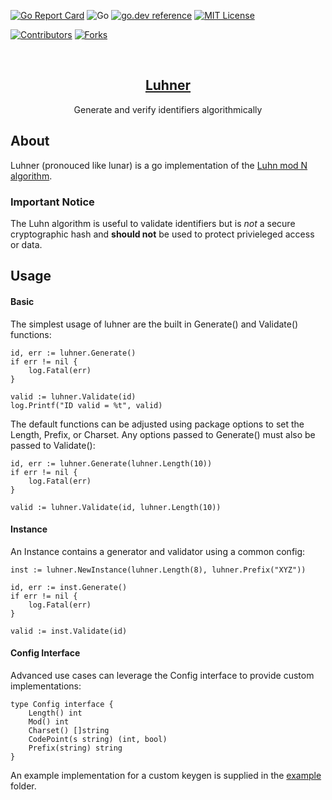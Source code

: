 <!-- Shelds -->
[![Go Report Card][go-reportcard-sheild]][go-reportcard-url]
![Go][go-status-url]
[![go.dev reference][godoc-shield]][godoc-url]
[![MIT License][license-shield]][license-url]

[![Contributors][contributors-shield]][contributors-url]
[![Forks][forks-shield]][forks-url]

<br/>
<p align="center">
    <a href="https://github.com/blushft/Luhmer">
     <h2 align="center">Luhner</h2>
    </a> 
    <p align="center">
        Generate and verify identifiers algorithmically
        </br>
    </p>
</p>

## About

Luhner (pronouced like lunar) is a go implementation of the [Luhn mod N algorithm](https://wikipedia.com/wiki/Luhn_mod_N_algorithm).

### Important Notice

The Luhn algorithm is useful to validate identifiers but is _not_ a secure cryptographic hash and **should not** be used to protect privieleged access or data.

## Usage

#### Basic

The simplest usage of luhner are the built in Generate() and Validate() functions:

```golang
id, err := luhner.Generate()
if err != nil {
    log.Fatal(err)
}

valid := luhner.Validate(id)
log.Printf("ID valid = %t", valid)
```

The default functions can be adjusted using package options to set the Length, Prefix, or Charset. Any options passed to Generate() must also be passed to Validate():

```golang
id, err := luhner.Generate(luhner.Length(10))
if err != nil {
    log.Fatal(err)
}

valid := luhner.Validate(id, luhner.Length(10))
```

#### Instance

An Instance contains a generator and validator using a common config:

```golang
inst := luhner.NewInstance(luhner.Length(8), luhner.Prefix("XYZ"))

id, err := inst.Generate()
if err != nil {
    log.Fatal(err)
}

valid := inst.Validate(id)
```

#### Config Interface

Advanced use cases can leverage the Config interface to provide custom implementations:

```golang
type Config interface {
    Length() int
    Mod() int
    Charset() []string
    CodePoint(s string) (int, bool)
    Prefix(string) string
}
```

An example implementation for a custom keygen is supplied in the [example](example/keygen.go) folder.

[go-reportcard-sheild]: https://goreportcard.com/badge/github.com/blushft/luhner
[go-reportcard-url]: https://goreportcard.com/report/github.com/blushft/luhner
[go-status-url]: https://github.com/blushft/luhner/workflows/Go/badge.svg
[godoc-shield]: https://img.shields.io/badge/go.dev-reference-007d9c?logo=go&logoColor=white&style=flat-square
[godoc-url]: https://pkg.go.dev/github.com/blushft/luhner
[license-shield]: https://img.shields.io/github/license/blushft/luhner.svg?style=flat-square
[license-url]: https://github.com/blushft/luhner/blob/master/LICENSE
[contributors-shield]: https://img.shields.io/github/contributors/blushft/luhner.svg?style=flat-square
[contributors-url]: https://github.com/blushft/luhner/graphs/contributors
[forks-shield]: https://img.shields.io/github/forks/blushft/luhner.svg?style=flat-square
[forks-url]: https://github.com/blushft/luhner/network/members
